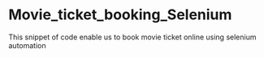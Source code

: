 # Movie_ticket_booking_Selenium
This snippet of code enable us to book movie ticket online using selenium automation
